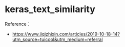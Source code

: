 # keras_text_similarity

Reference：
- https://www.jiqizhixin.com/articles/2019-10-18-14?utm_source=tuicool&utm_medium=referral